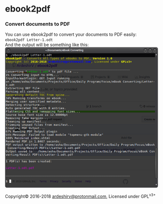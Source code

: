 # ebook2pdf
<h3>Convert documents to PDF</h3>
You can use ebook2pdf to convert your documents to PDF easily:<br/>
<code>ebook2pdf Letter-1.odt<document-name></code><br/>
And the output will be something like this:<br/>
<img alt="ebook2pdf output" src="https://raw.githubusercontent.com/ArdeshirV/ebook2pdf/master/img/run-ebook2pdf.png">
<p>
  Copyright&copy; 2016-2018 <a href="mailto:ardeshirv@protonmail.com" alt="email">ardeshirv@protonmail.com</a>, Licensed under GPL<sup>v3+</sup>
<p/>
